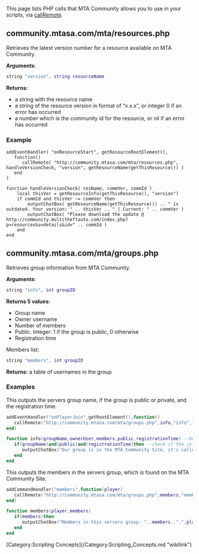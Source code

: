 This page lists PHP calls that MTA Community allows you to use in your scripts, via [callRemote](/callRemote.md "wikilink").

community.mtasa.com/mta/resources.php
-------------------------------------

Retrieves the latest version number for a resource available on MTA Community.

**Arguments**:

``` lua
string "version", string resourceName
```

**Returns:**

-   a string with the resource name
-   a string of the resource version in format of “x.x.x”, or integer 0 if an error has occurred
-   a number which is the community id for the resource, or nil if an error has occurred

### Example

    addEventHandler( "onResourceStart", getResourceRootElement(), 
       function()
          callRemote( "http://community.mtasa.com/mta/resources.php", handleVersionCheck, "version", getResourceName(getThisResource()) )
       end
    )

    function handleVersionCheck( resName, commVer, commId )
        local thisVer = getResourceInfo(getThisResource(), "version")
        if commId and thisVer ~= commVer then
            outputChatBox( getResourceName(getThisResource()) .. " is outdated. Your version: " .. thisVer .. " | Current: " .. commVer )
            outputChatBox( "Please download the update @ http://community.multitheftauto.com/index.php?p=resources&s=details&id=" .. commId )
        end
    end

community.mtasa.com/mta/groups.php
----------------------------------

Retrieves group information from MTA Community.

**Arguments**:

``` lua
string "info", int groupID
```

**Returns 5 values:**

-   Group name
-   Owner username
-   Number of members
-   Public. Integer: 1 if the group is public, 0 otherwise
-   Registration time

Members list:

``` lua
string "members", int groupID
```

**Returns:** a table of usernames in the group

### Examples

<section name="Group Example" class="server" show="false">
This outputs the servers group name, if the group is public or private, and the registration time.

``` lua
addEventHandler("onPlayerJoin",getRootElement(),function()
   callRemote("http://community.mtasa.com/mta/groups.php",info,"info",1) --When the player joins, call the site for the info
end)

function info(groupName,ownerUser,members,public,registrationTime) --Define all the values
   if(groupName)and(public)and(registrationTime)then --check if the info came through
      outputChatBox("Our group is in the MTA Community Site, it's called: "..groupName..", our groups is "..public.." and was registered in"..registrationTime..".",source,0,100,100) --output about the servers new/existing group
   end
end
```

</section>
<section name="Members Example" class="server" show="false">
This outputs the members in the servers group, which is found on the MTA Community Site.

``` lua
addCommandHandler("members",function(player)
   callRemote("http://community.mtasa.com/mta/groups.php",members,"members",1)--Call after the command goes through
end)

function members(player,members)
   if(members)then
      outputChatBox("Members in this servers group: "..members..".",player,255,255,255) --Outputs the members to the player who typed in the command
   end
end
```

</section>
[Category:Scripting Concepts](/Category:Scripting_Concepts.md "wikilink")
